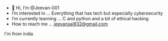 - 👋 Hi, I’m @Jeevan-001
-  I’m interested in ... Everything that has tech but especially cybersecurity
- I’m currently learning ... C and python and a bit of ethical hacking
- How to reach me ... jeevansai932@gmail.com

I'm from india 
<!---
Jeevan-001/Jeevan-001 is a ✨ special ✨ repository because its `README.md` (this file) appears on your GitHub profile.
You can click the Preview link to take a look at your changes.
--->
